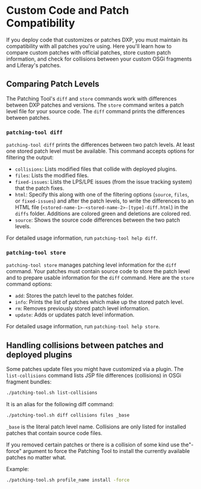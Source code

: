 # Custom Code and Patch Compatibility

If you deploy code that customizes or patches DXP, you must  maintain its compatibility with all patches you're using. Here you'll learn how to compare custom patches with official patches, store custom patch information, and check for collisions between your custom OSGi fragments and Liferay's patches.

## Comparing Patch Levels

The Patching Tool's `diff` and `store` commands work with differences between DXP patches and versions. The `store` command writes a patch level file for your source code. The `diff` command prints the differences between patches.

### `patching-tool diff`

`patching-tool diff` prints the differences between two patch levels. At least one stored patch level must be available. This command accepts options for filtering the output:

* `collisions`: Lists modified files that collide with deployed plugins.
* `files`: Lists the modified files.
* `fixed-issues`: Lists the LPS/LPE issues (from the issue tracking system) that the patch fixes.
* `html`: Specify this along with one of the filtering options (`source`, `files`, or `fixed-issues`) and after the patch levels, to write the differences to an HTML file (`<stored-name-1>-<stored-name-2>-[type]-diff.html`) in the `diffs` folder. Additions are colored green and deletions are colored red.
* `source`: Shows the source code differences between the two patch levels.

For detailed usage information, run `patching-tool help diff`.

### `patching-tool store`

`patching-tool store` manages patching level information for the `diff` command. Your patches must contain source code to store the patch level and to prepare usable information for the `diff` command. Here are the `store` command options:

* `add`: Stores the patch level to the patches folder.
* `info`: Prints the list of patches which make up the stored patch level.
* `rm`: Removes previously stored patch level information.
* `update`: Adds or updates patch level information.

For detailed usage information, run `patching-tool help store`.

## Handling collisions between patches and deployed plugins

Some patches update files you might have customized via a plugin. The `list-collisions` command lists  JSP file differences (collisions) in OSGi fragment bundles:

```bash
./patching-tool.sh list-collisions
```

It is an alias for the following diff command:

```bash
./patching-tool.sh diff collisions files _base
```

`_base` is the literal patch level name. Collisions are only listed for
installed patches that contain source code files. 

If you removed certain patches or there is a collision of some kind use the"-force" argument to force the Patching Tool to install the currently available patches no matter what.

Example:

```bash
./patching-tool.sh profile_name install -force
```